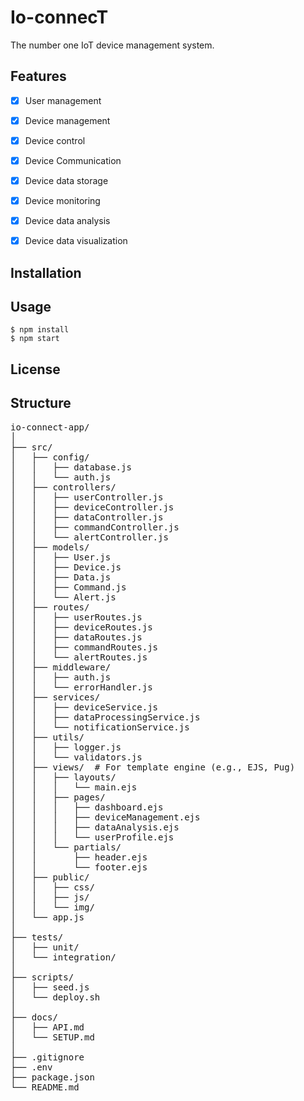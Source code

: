 # Io-connecT
The number one IoT device management system.

## Features
- [x] User management
- [x] Device management
- [x] Device control
- [x] Device Communication
- [x] Device data storage

- [x] Device monitoring
- [x] Device data analysis
- [x] Device data visualization

## Installation
## Usage
```
$ npm install
$ npm start
```

## License

## Structure

<pre>
io-connect-app/
│
├── src/
│   ├── config/
│   │   ├── database.js
│   │   └── auth.js
│   ├── controllers/
│   │   ├── userController.js
│   │   ├── deviceController.js
│   │   ├── dataController.js
│   │   ├── commandController.js
│   │   └── alertController.js
│   ├── models/
│   │   ├── User.js
│   │   ├── Device.js
│   │   ├── Data.js
│   │   ├── Command.js
│   │   └── Alert.js
│   ├── routes/
│   │   ├── userRoutes.js
│   │   ├── deviceRoutes.js
│   │   ├── dataRoutes.js
│   │   ├── commandRoutes.js
│   │   └── alertRoutes.js
│   ├── middleware/
│   │   ├── auth.js
│   │   └── errorHandler.js
│   ├── services/
│   │   ├── deviceService.js
│   │   ├── dataProcessingService.js
│   │   └── notificationService.js
│   ├── utils/
│   │   ├── logger.js
│   │   └── validators.js
│   ├── views/  # For template engine (e.g., EJS, Pug)
│   │   ├── layouts/
│   │   │   └── main.ejs
│   │   ├── pages/
│   │   │   ├── dashboard.ejs
│   │   │   ├── deviceManagement.ejs
│   │   │   ├── dataAnalysis.ejs
│   │   │   └── userProfile.ejs
│   │   └── partials/
│   │       ├── header.ejs
│   │       └── footer.ejs
│   ├── public/
│   │   ├── css/
│   │   ├── js/
│   │   └── img/
│   └── app.js
│
├── tests/
│   ├── unit/
│   └── integration/
│
├── scripts/
│   ├── seed.js
│   └── deploy.sh
│
├── docs/
│   ├── API.md
│   └── SETUP.md
│
├── .gitignore
├── .env
├── package.json
└── README.md
</pre>